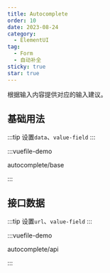 ```yaml
---
title: Autocomplete
order: 10
date: 2023-08-24
category:
  - ElementUI
tag:
  - Form
  - 自动补全
sticky: true
star: true
---
```


根据输入内容提供对应的输入建议。

<!-- more -->

## 基础用法

:::tip
设置<code>data</code>、<code>value-field</code>
:::

:::vuefile-demo

autocomplete/base

:::

## 接口数据

:::tip
设置<code>url</code>、<code>value-field</code>
:::

:::vuefile-demo

autocomplete/api

:::